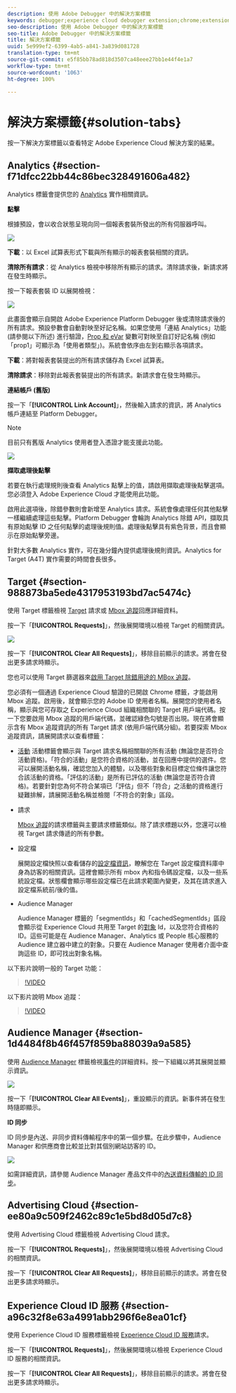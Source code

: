 ```yaml
---
description: 使用 Adobe Debugger 中的解決方案標籤
keywords: debugger;experience cloud debugger extension;chrome;extension;summary;clear;requests;solutions;solution;information;analytics;target;audience manager;media optimizer;amo;id service
seo-description: 使用 Adobe Debugger 中的解決方案標籤
seo-title: Adobe Debugger 中的解決方案標籤
title: 解決方案標籤
uuid: 5e999ef2-6399-4ab5-a841-3a839d081728
translation-type: tm+mt
source-git-commit: e5f85bb78ad818d3507ca48eee27bb1e44f4e1a7
workflow-type: tm+mt
source-wordcount: '1063'
ht-degree: 100%

---
```



# 解決方案標籤{#solution-tabs}

按一下解決方案標籤以查看特定 Adobe Experience Cloud 解決方案的結果。

## Analytics {#section-f71dfcc22bb44c86bec328491606a482}

Analytics 標籤會提供您的 [Analytics](https://docs.adobe.com/content/help/zh-Hant/analytics/landing/home.html) 實作相關資訊。

**點擊**

根據預設，會以收合狀態呈現向同一個報表套裝所發出的所有伺服器呼叫。

![](assets/analytics-hits.jpg)

**下載**：以 Excel 試算表形式下載與所有顯示的報表套裝相關的資訊。

**清除所有請求**：從 Analytics 檢視中移除所有顯示的請求。清除請求後，新請求將在發生時顯示。

按一下報表套裝 ID 以展開檢視：

![](assets/analytics-hits-expand.jpg)

此畫面會顯示自開啟 Adobe Experience Platform Debugger 後或清除請求後的所有請求。預設參數會自動對映至好記名稱。如果您使用「連結 Analytics」功能 (請參閱以下所述) 進行驗證，[Prop 和 eVar](https://docs.adobe.com/content/help/zh-Hant/analytics/implementation/vars/page-vars/evar.html) 變數可對映至自訂好記名稱 (例如「prop1」可顯示為「使用者類型」)。系統會依序由左到右顯示各項請求。

**下載**：將對報表套裝提出的所有請求儲存為 Excel 試算表。

**清除請求**：移除對此報表套裝提出的所有請求。新請求會在發生時顯示。

**連結帳戶 (舊版)**

按一下「**[!UICONTROL Link Account]**」，然後輸入請求的資訊，將 Analytics 帳戶連結至 Platform Debugger。

>[!NOTE]
>
>目前只有舊版 Analytics 使用者登入憑證才能支援此功能。

![](assets/analytics-link-account.jpg)

**擷取處理後點擊**

若要在執行處理規則後查看 Analytics 點擊上的值，請啟用擷取處理後點擊選項。您必須登入 Adobe Experience Cloud 才能使用此功能。

啟用此選項後，除錯參數則會新增至 Analytics 請求。系統會像處理任何其他點擊一樣繼續處理這些點擊。Platform Debugger 會輪詢 Analytics 除錯 API，擷取具有原始點擊 ID 之任何點擊的處理後規則值。處理後點擊具有紫色背景，而且會顯示在原始點擊旁邊。

針對大多數 Analytics 實作，可在幾分鐘內提供處理後規則資訊。Analytics for Target (A4T) 實作需要的時間會長很多。

## Target {#section-988873ba5ede4317953193bd7ac5474c}

使用 Target 標籤檢視 [Target](https://docs.adobe.com/content/help/zh-Hant/target/using/target-home.html) 請求或 [Mbox 追蹤](https://docs.adobe.com/content/help/zh-Hant/target/using/activities/troubleshoot-activities/content-trouble.html)回應詳細資料。

按一下「**[!UICONTROL Requests]**」，然後展開環境以檢視 Target 的相關資訊。

![](assets/target-requests.jpg)

按一下「**[!UICONTROL Clear All Requests]**」，移除目前顯示的請求。將會在發出更多請求時顯示。

您也可以使用 Target 篩選器來[啟用 Target 除錯用途的 MBox 追蹤](https://docs.adobe.com/content/help/zh-Hant/target/using/activities/troubleshoot-activities/content-trouble.html)。

您必須有一個通過 Experience Cloud 驗證的已開啟 Chrome 標籤，才能啟用 Mbox 追蹤。啟用後，就會顯示您的 Adobe ID 使用者名稱。展開您的使用者名稱，顯示與您可存取之 Experience Cloud 組織相關聯的 Target 用戶端代碼。按一下您要啟用 Mbox 追蹤的用戶端代碼，並確認綠色勾號是否出現。現在將會顯示含有 Mbox 追蹤資訊的所有 Target 請求 (依用戶端代碼分組)。若要探索 Mbox 追蹤資訊，請展開請求以查看標籤：

* [活動](https://docs.adobe.com/content/help/zh-Hant/target/using/activities/activities.html) 活動標籤會顯示與 Target 請求名稱相關聯的所有活動 (無論您是否符合活動資格)。「符合的活動」是您符合資格的活動，並在回應中提供的選件。您可以展開活動名稱，確認您加入的體驗，以及哪些對象和目標定位條件讓您符合該活動的資格。「評估的活動」是所有已評估的活動 (無論您是否符合資格)。若要針對您為何不符合某項已「評估」但不「符合」之活動的資格進行疑難排解，請展開活動名稱並檢閱「不符合的對象」區段。

* 請求

   [Mbox 追蹤](https://docs.adobe.com/content/help/zh-Hant/target/using/activities/troubleshoot-activities/content-trouble.html)的請求標籤與主要請求標籤類似。除了請求標題以外，您還可以檢視 Target 請求傳遞的所有參數。
* 設定檔

   展開設定檔快照以查看儲存的[設定檔資訊](https://docs.adobe.com/content/help/zh-Hant/target/using/audiences/visitor-profiles/variables-profiles-parameters-methods.html)，瞭解您在 Target 設定檔資料庫中身為訪客的相關資訊。這裡會顯示所有 mbox 內和指令碼設定檔，以及一些系統設定檔。狀態欄會顯示哪些設定檔已在此請求範圍內變更，及其在請求進入設定檔系統前/後的值。
* Audience Manager

   Audience Manager 標籤的「segmentIds」和「cachedSegmentIds」區段會顯示從 Experience Cloud 共用至 Target 的[對象](https://docs.adobe.com/content/help/zh-Hant/target/using/audiences/target.html) Id，以及您符合資格的 ID。這些可能是在 Audience Manager、Analytics 或 People 核心服務的 Audience 建立器中建立的對象。只要在 Audience Manager 使用者介面中查詢這些 ID，即可找出對象名稱。

以下影片說明一般的 Target 功能：

>[!VIDEO](https://video.tv.adobe.com/v/23115t2/)

以下影片說明 Mbox 追蹤：

>[!VIDEO](https://video.tv.adobe.com/v/23113t2/)

## Audience Manager {#section-1d4484f8b46f457f859ba88039a9a585}

使用 [Audience Manager](https://docs.adobe.com/content/help/zh-Hant/audience-manager/user-guide/aam-home.html) 標籤檢視[事件](https://docs.adobe.com/content/help/zh-Hant/audience-manager/user-guide/api-and-sdk-code/dcs/dcs-event-calls/dcs-event-calls.html)的詳細資料。按一下組織以將其展開並顯示資訊。

![](assets/audience-manager.jpg)

按一下「**[!UICONTROL Clear All Events]**」，重設顯示的資訊。新事件將在發生時隨即顯示。

**ID 同步**

ID 同步是內送、非同步資料傳輸程序中的第一個步驟。在此步驟中，Audience Manager 和供應商會比較並比對其個別網站訪客的 ID。

![](assets/aam-idsync.jpg)

如需詳細資訊，請參閱 Audience Manager 產品文件中的[內送資料傳輸的 ID 同步](https://docs.adobe.com/content/help/zh-Hant/audience-manager/user-guide/implementation-integration-guides/sending-audience-data/batch-data-transfer-process/id-sync-http.html)。

## Advertising Cloud {#section-ee80a9c509f2462c89c1e5bd8d05d7c8}

使用 Advertising Cloud 標籤檢視 Advertising Cloud 請求。

按一下「**[!UICONTROL Requests]**」，然後展開環境以檢視 Advertising Cloud 的相關資訊。

按一下「**[!UICONTROL Clear All Requests]**」，移除目前顯示的請求。將會在發出更多請求時顯示。

## Experience Cloud ID 服務 {#section-a96c32f8e63a4991abb296f6e8ea01cf}

使用 Experience Cloud ID 服務標籤檢視 [Experience Cloud ID 服務](https://docs.adobe.com/content/help/zh-Hant/id-service/using/home.html)請求。

按一下「**[!UICONTROL Requests]**」，然後展開環境以檢視 Experience Cloud ID 服務的相關資訊。

按一下「**[!UICONTROL Clear All Requests]**」，移除目前顯示的請求。將會在發出更多請求時顯示。
